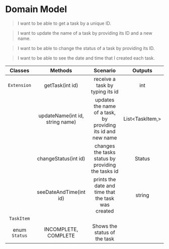 # Domain Model 

> I want to be able to get a task by a unique ID.

> I want to update the name of a task by providing its ID and a new name.

> I want to be able to change the status of a task by providing its ID.

> I want to be able to see the date and time that I created each task. 


| **Classes** |  **Methods** | **Scenario** | **Outputs** |
|:---:|:---:|:---:|:---:|
| `Extension` | getTask(int id) | receive a task by typing its id | int | 
|| updateName(int id, string name) | updates the name of a task, by providing its id and new name| List<TaskItem,> |
|| changeStatus(int id) | changes the tasks status by providing the tasks id | Status
|| seeDateAndTime(int id) | prints the date and time that the task was created | string
| `TaskItem`|
| enum  `Status` | INCOMPLETE, COMPLETE | Shows the status of the task |
